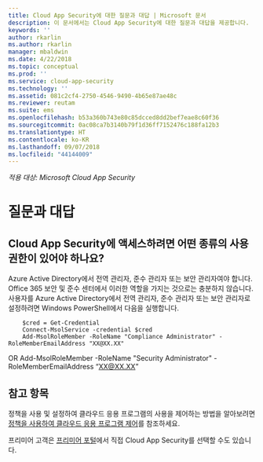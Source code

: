 ```yaml
---
title: Cloud App Security에 대한 질문과 대답 | Microsoft 문서
description: 이 문서에서는 Cloud App Security에 대한 질문과 대답을 제공합니다.
keywords: ''
author: rkarlin
ms.author: rkarlin
manager: mbaldwin
ms.date: 4/22/2018
ms.topic: conceptual
ms.prod: ''
ms.service: cloud-app-security
ms.technology: ''
ms.assetid: 081c2cf4-2750-4546-9490-4b65e87ae48c
ms.reviewer: reutam
ms.suite: ems
ms.openlocfilehash: b53a360b743e80c85dcced8dd2bef7eae8c60f36
ms.sourcegitcommit: 0ac08ca7b3140b79f1d36ff7152476c188fa12b3
ms.translationtype: HT
ms.contentlocale: ko-KR
ms.lasthandoff: 09/07/2018
ms.locfileid: "44144009"
---
```

*적용 대상: Microsoft Cloud App Security*


# <a name="frequently-asked-questions"></a>질문과 대답

## <a name="what-kind-of-permissions-do-i-need-to-have-in-order-to-access-cloud-app-security"></a>Cloud App Security에 액세스하려면 어떤 종류의 사용 권한이 있어야 하나요?

Azure Active Directory에서 전역 관리자, 준수 관리자 또는 보안 관리자여야 합니다. Office 365 보안 및 준수 센터에서 이러한 역할을 가지는 것으로는 충분하지 않습니다.
사용자를 Azure Active Directory에서 전역 관리자, 준수 관리자 또는 보안 관리자로 설정하려면 Windows PowerShell에서 다음을 실행합니다.

        $cred = Get-Credential
        Connect-MsolService -credential $cred
        Add-MsolRoleMember -RoleName "Compliance Administrator" -RoleMemberEmailAddress "XX@XX.XX"
 OR Add-MsolRoleMember -RoleName "Security Administrator" -RoleMemberEmailAddress “XX@XX.XX”

## <a name="see-also"></a>참고 항목  
정책을 사용 및 설정하여 클라우드 응용 프로그램의 사용을 제어하는 방법을 알아보려면 [정책을 사용하여 클라우드 응용 프로그램 제어](control-cloud-apps-with-policies.md)를 참조하세요.   

프리미어 고객은 [프리미어 포털](https://premier.microsoft.com/)에서 직접 Cloud App Security를 선택할 수도 있습니다.  
